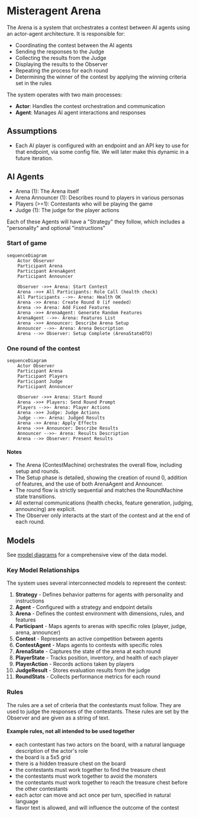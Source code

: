 # Misteragent Arena

The Arena is a system that orchestrates a contest between AI agents using an actor-agent architecture. It is responsible for:

- Coordinating the contest between the AI agents
- Sending the responses to the Judge
- Collecting the results from the Judge
- Displaying the results to the Observer
- Repeating the process for each round
- Determining the winner of the contest by applying the winning criteria set in the rules

The system operates with two main processes:
- **Actor**: Handles the contest orchestration and communication
- **Agent**: Manages AI agent interactions and responses

## Assumptions

- Each AI player is configured with an endpoint and an API key to use for that endpoint, via some config file. We will later make this dynamic in a future iteration.

## AI Agents

- Arena (1): The Arena itself
- Arena Announcer (1): Describes round to players in various personas
- Players (>=1): Contestants who will be playing the game
- Judge (1): The judge for the player actions

Each of these Agents will have a "Strategy" they follow, which includes a "personality" and optional "instructions"

### Start of game

```mermaid
sequenceDiagram
    Actor Observer
    Participant Arena
    Participant ArenaAgent
    Participant Announcer

    Observer ->>+ Arena: Start Contest
    Arena ->>+ All Participants: Role Call (health check)
    All Participants -->>- Arena: Health OK
    Arena ->> Arena: Create Round 0 (if needed)
    Arena ->> Arena: Add Fixed Features
    Arena ->>+ ArenaAgent: Generate Random Features
    ArenaAgent -->>- Arena: Features List
    Arena ->>+ Announcer: Describe Arena Setup
    Announcer -->>- Arena: Arena Description
    Arena -->> Observer: Setup Complete (ArenaStateDTO)
```

### One round of the contest

```mermaid
sequenceDiagram
    Actor Observer
    Participant Arena
    Participant Players
    Participant Judge
    Participant Announcer

    Observer ->>+ Arena: Start Round
    Arena ->>+ Players: Send Round Prompt
    Players -->>- Arena: Player Actions
    Arena ->>+ Judge: Judge Actions
    Judge -->>- Arena: Judged Results
    Arena ->> Arena: Apply Effects
    Arena ->>+ Announcer: Describe Results
    Announcer -->>- Arena: Results Description
    Arena -->> Observer: Present Results
```

#### Notes

- The Arena (ContestMachine) orchestrates the overall flow, including setup and rounds.
- The Setup phase is detailed, showing the creation of round 0, addition of features, and the use of both ArenaAgent and Announcer.
- The round flow is strictly sequential and matches the RoundMachine state transitions.
- All external communications (health checks, feature generation, judging, announcing) are explicit.
- The Observer only interacts at the start of the contest and at the end of each round.

## Models

See [model diagrams](./model-diagrams.md) for a comprehensive view of the data model.

### Key Model Relationships

The system uses several interconnected models to represent the contest:

1. **Strategy** - Defines behavior patterns for agents with personality and instructions
2. **Agent** - Configured with a strategy and endpoint details
3. **Arena** - Defines the contest environment with dimensions, rules, and features
4. **Participant** - Maps agents to arenas with specific roles (player, judge, arena, announcer)
5. **Contest** - Represents an active competition between agents
6. **ContestAgent** - Maps agents to contests with specific roles
7. **ArenaState** - Captures the state of the arena at each round
8. **PlayerState** - Tracks position, inventory, and health of each player
9. **PlayerAction** - Records actions taken by players
10. **JudgeResult** - Stores evaluation results from the judge
11. **RoundStats** - Collects performance metrics for each round

### Rules

The rules are a set of criteria that the contestants must follow. They are used to judge the responses of the contestants. These rules are set by the Observer and are given as a string of text.

#### Example rules, not all intended to be used together

- each contestant has two actors on the board, with a natural language description of the actor's role
- the board is a 5x5 grid
- there is a hidden treasure chest on the board
- the contestants must work together to find the treasure chest
- the contestants must work together to avoid the monsters
- the contestants must work together to reach the treasure chest before the other contestants
- each actor can move and act once per turn, specified in natural language
- flavor text is allowed, and will influence the outcome of the contest
